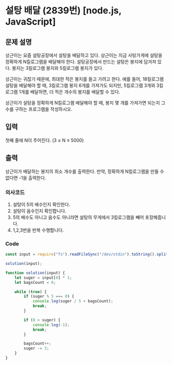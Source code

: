 # 설탕 배달 (2839번) [node.js, JavaScript] 

## 문제 설명
상근이는 요즘 설탕공장에서 설탕을 배달하고 있다. 상근이는 지금 사탕가게에 설탕을 정확하게 N킬로그램을 배달해야 한다. 설탕공장에서 만드는 설탕은 봉지에 담겨져 있다. 봉지는 3킬로그램 봉지와 5킬로그램 봉지가 있다.

상근이는 귀찮기 때문에, 최대한 적은 봉지를 들고 가려고 한다. 예를 들어, 18킬로그램 설탕을 배달해야 할 때, 3킬로그램 봉지 6개를 가져가도 되지만, 5킬로그램 3개와 3킬로그램 1개를 배달하면, 더 적은 개수의 봉지를 배달할 수 있다.

상근이가 설탕을 정확하게 N킬로그램 배달해야 할 때, 봉지 몇 개를 가져가면 되는지 그 수를 구하는 프로그램을 작성하시오.

## 입력
첫째 줄에 N이 주어진다. (3 ≤ N ≤ 5000)

## 출력
상근이가 배달하는 봉지의 최소 개수를 출력한다. 만약, 정확하게 N킬로그램을 만들 수 없다면 -1을 출력한다.

### 의사코드 
1. 설탕이 5의 배수인지 확인한다.
2. 설탕이 음수인지 확인합니다.
3. 5의 배수도 아니고 음수도 아니라면 설탕의 무게에서 3킬로그램을 빼어 포장해줍니다.
4. 1,2,3번을 반복 수행합니다.
### Code 
```js
const input = require("fs").readFileSync("/dev/stdin").toString().split("\n"); 

solution(input);

function solution(input) {
    let suger = input[0] * 1;
    let bagsCount = 0;

    while (true) {
        if (suger % 5 === 0) {
            console.log(suger / 5 + bagsCount);
            break;
        }

        if (0 > suger) {
            console.log(-1);
            break;
        }

        bagsCount++;
        suger -= 3;
    }
}
```